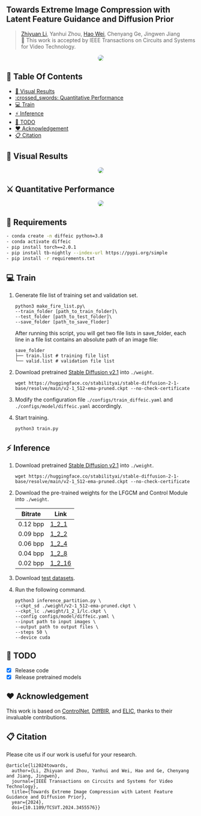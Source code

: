 ## Towards Extreme Image Compression with Latent Feature Guidance and Diffusion Prior

> [Zhiyuan Li](https://github.com/huai-chang), Yanhui Zhou, [Hao Wei](https://github.com/cshw2021), Chenyang Ge, Jingwen Jiang<br>
> :partying_face: This work is accepted by IEEE Transactions on Circuits and Systems for Video Technology.

<p align="center">
    <img src="assets/DiffEIC.png" style="border-radius: 15px"><br>
</p>

## :book: Table Of Contents
- [:eyes: Visual Results](#visual_results)
- [:crossed\_swords: Quantitative Performance](#quantitative_performance)
- [:computer: Train](#computer-train)
- [:zap: Inference](#inference)
- [:memo: TODO](#todo)
- [:heart: Acknowledgement](#acknowledgement)
- [:clipboard: Citation](#cite)

## <a name="visual_results"></a>:eyes: Visual Results
<p align="center">
    <img src="assets/visual_results.png" style="border-radius: 15px"><br>
</p>

## <a name="quantitative_performance"></a>:crossed_swords: Quantitative Performance
<p align="center">
    <img src="assets/quantitative.png" style="border-radius: 15px"><br>
</p>

## :wrench: Requirements

```bash
- conda create -n diffeic python=3.8
- conda activate diffeic
- pip install torch==2.0.1
- pip install tb-nightly --index-url https://pypi.org/simple
- pip install -r requirements.txt
```

## <a name="train"></a>:computer: Train
1. Generate file list of training set and validation set.

   ```
   python3 make_fire_list.py\
   --train_folder [path_to_train_folder]\
   --test_folder [path_to_test_folder]\
   --save_folder [path_to_save_floder]
   ```
   After running this script, you will get two file lists in save_folder, each line in a file list contains an absolute path of an image file:

   ```
   save_folder
   ├── train.list # training file list
   └── valid.list # validation file list
   ```

2. Download pretrained [Stable Diffusion v2.1](https://huggingface.co/stabilityai/stable-diffusion-2-1-base) into `./weight`.
   ```
   wget https://huggingface.co/stabilityai/stable-diffusion-2-1-base/resolve/main/v2-1_512-ema-pruned.ckpt --no-check-certificate
   ```

3. Modify the configuration file `./configs/train_diffeic.yaml` and `./configs/model/diffeic.yaml` accordingly.

4. Start training.
   ```
   python3 train.py
   ```

## <a name="inference"></a>:zap: Inference
1. Download pretrained [Stable Diffusion v2.1](https://huggingface.co/stabilityai/stable-diffusion-2-1-base) into `./weight`.
   ```
   wget https://huggingface.co/stabilityai/stable-diffusion-2-1-base/resolve/main/v2-1_512-ema-pruned.ckpt --no-check-certificate
   ```
 
2. Download the pre-trained weights for the LFGCM and Control Module into `./weight`.

    | Bitrate   | Link|
    | --------- | ------------------ |
    | 0.12 bpp  | [1_2_1](https://drive.google.com/drive/folders/1I_ZZZtm65aNqueXzjqpn1-ciEl_wMvCS?usp=sharing)             |
    | 0.09 bpp  | [1_2_2](https://drive.google.com/drive/folders/1I_ZZZtm65aNqueXzjqpn1-ciEl_wMvCS?usp=sharing)             |
    | 0.06 bpp  | [1_2_4](https://drive.google.com/drive/folders/1I_ZZZtm65aNqueXzjqpn1-ciEl_wMvCS?usp=sharing)              |
    | 0.04 bpp  | [1_2_8](https://drive.google.com/drive/folders/1I_ZZZtm65aNqueXzjqpn1-ciEl_wMvCS?usp=sharing)              |
    | 0.02 bpp  | [1_2_16](https://drive.google.com/drive/folders/1I_ZZZtm65aNqueXzjqpn1-ciEl_wMvCS?usp=sharing)              |

3. Download [test datasets](https://drive.google.com/drive/folders/1_EOEzocurEwETqiCjZjOrN_Lui3HaNnn?usp=share_link).
   
4. Run the following command.

   ```
   python3 inference_partition.py \
   --ckpt_sd ./weight/v2-1_512-ema-pruned.ckpt \
   --ckpt_lc ./weight/1_2_1/lc.ckpt \
   --config configs/model/diffeic.yaml \
   --input path to input images \
   --output path to output files \
   --steps 50 \
   --device cuda 
   ```

## <a name="todo"></a>:memo: TODO
- [x] Release code
- [x] Release pretrained models

## <a name="acknowledgement">:heart: Acknowledgement
This work is based on [ControlNet](https://github.com/lllyasviel/ControlNet), [DiffBIR](https://github.com/XPixelGroup/DiffBIR), and [ELIC](https://github.com/JiangWeibeta/ELIC), thanks to their invaluable contributions.

## <a name="cite"></a>:clipboard: Citation

Please cite us if our work is useful for your research.

```
@article{li2024towards,
  author={Li, Zhiyuan and Zhou, Yanhui and Wei, Hao and Ge, Chenyang and Jiang, Jingwen},
  journal={IEEE Transactions on Circuits and Systems for Video Technology}, 
  title={Towards Extreme Image Compression with Latent Feature Guidance and Diffusion Prior}, 
  year={2024},
  doi={10.1109/TCSVT.2024.3455576}}
```